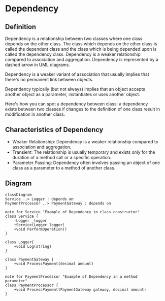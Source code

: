 ﻿# Dependency

## Definition

Dependency is a relationship between two classes where one class depends on the other class.
The class which depends on the other class is called the dependent class and the class which is being depended upon is called the dependency class.
Dependency is a weaker relationship compared to association and aggregation.
Dependency is represented by a dashed arrow in UML diagrams.

Dependency is a weaker variant of association that usually implies that there's no permanent link between objects.

Dependency typically (but not always) implies that an object accepts another object as a parameter, instantiates or uses another object.

Here's how you can spot a dependency between class:
a dependency exists between two classes if changes to the definition of one class result in modification in another class.

## Characteristics of Dependency

- Weaker Relationship: Dependency is a weaker relationship compared to association and aggregation.
- Transient: The relationship is usually temporary and exists only for the duration of a method call or a specific operation.
- Parameter Passing: Dependency often involves passing an object of one class as a parameter to a method of another class.

## Diagram

```mermaid
classDiagram
Service ..> Logger : depends on
PaymentProcessor ..> PaymentGateway : depends on

note for Service "Example of Dependency in class constructor"
class Service {
    -Logger _logger
    +Service(Logger logger)
    +void PerformOperation()
}

class Logger{
    +void Log(string)
}

class PaymentGateway {
    +void ProcessPayment(decimal amount)
}

note for PaymentProcessor "Example of Dependency in a method parameter"
class PaymentProcessor {
    +void ProcessPayment(PaymentGateway gateway, decimal amount)
}

```
